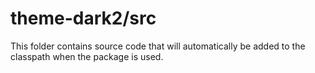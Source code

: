# theme-dark2/src

This folder contains source code that will automatically be added to the classpath when
the package is used.
